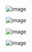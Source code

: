 ![image](https://github.com/user-attachments/assets/6813ef84-34ef-4924-80ec-1a2e8cecb32f)

![image](https://github.com/user-attachments/assets/50c08b59-918e-4b61-9c7f-0632869e6721)

![image](https://github.com/user-attachments/assets/1564dad7-cc3a-4c59-aad4-c865b8ad8eb0)

![image](https://github.com/user-attachments/assets/c71e52bb-b577-4699-869d-0600bfa40300)
